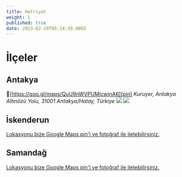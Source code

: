 ```yaml
---
title: Hafriyat
weight: 1
published: true
date: 2023-02-28T05:14:39.000Z
---
```

# İlçeler

## Antakya
📍[https://goo.gl/maps/QuU9nWVPUMicwjnA6](pin)
_Kuruyer, Antakya Altınözü Yolu, 31001 Antakya/Hatay, Türkiye_
![]({{site.baseurl}}/images/features/Hafriyat-Antakya-1.png)
![]({{site.baseurl}}/images/features/Hafriyat-Antakya-2.png)

## İskenderun
[Lokasyonu bize Google Maps pin'i ve fotoğraf ile iletebilirsiniz.](to:hataybenimsahsimeselem@gmail.com)
## Samandağ
[Lokasyonu bize Google Maps pin'i ve fotoğraf ile iletebilirsiniz.](to:hataybenimsahsimeselem@gmail.com)

